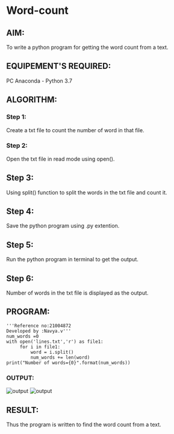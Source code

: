 # Word-count
## AIM:
To write a python program for getting the word count from a text.
## EQUIPEMENT'S REQUIRED: 
PC
Anaconda - Python 3.7
## ALGORITHM: 
### Step 1:
Create a txt file to count the number of word in that file.

### Step 2:
Open the txt file in read mode using open().

## Step 3:
Using split() function to split the words in the txt file and count it.

## Step 4:
Save the python program using .py extention.

## Step 5:
Run the python program in terminal to get the output.

## Step 6:
Number of words in the txt file is displayed as the output.

## PROGRAM:
````
'''Reference no:21004872
Developed by :Navya.v'''
num_words =0
with open('lines.txt','r') as file1:
     for i in file1:
         word = i.split()
         num_words += len(word)
print("Number of words={0}".format(num_words))
````

### OUTPUT:
![output](./image.png)
![output](./image2.png)



## RESULT:
Thus the program is written to find the word count from a text.
